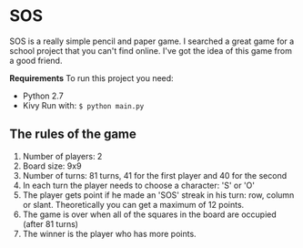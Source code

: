 # SOS
SOS is a really simple pencil and paper game.
I searched a great game for a school project that you can't find online.
I've got the idea of this game from a good friend.

<b>Requirements</b>
To run this project you need:
* Python 2.7
* Kivy
Run with:
`$ python main.py`
## The rules of the game
1. Number of players: 2
2. Board size: 9x9
3. Number of turns: 81 turns, 41 for the first player and 40 for the second
4. In each turn the player needs to choose a character: 'S' or 'O'
5. The player gets point if he made an 'SOS' streak in his turn: row, column or slant. Theoretically you can get a maximum of 12 points.
6. The game is over when all of the squares in the board are occupied (after 81 turns)
7. The winner is the player who has more points.